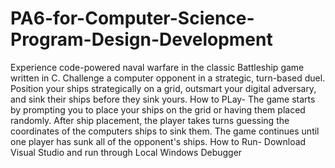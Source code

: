 # PA6-for-Computer-Science-Program-Design-Development
Experience code-powered naval warfare in the classic Battleship game written in C. Challenge a computer opponent in a strategic, turn-based duel. Position your ships strategically on a grid, outsmart your digital adversary, and sink their ships before they sink yours.
How to PLay- The game starts by prompting you to place your ships on the grid or having them placed randomly. After ship placement, the player takes turns guessing the coordinates of the computers ships to sink them. The game continues until one player has sunk all of the opponent's ships.
How to Run- Download Visual Studio and run through Local Windows Debugger
